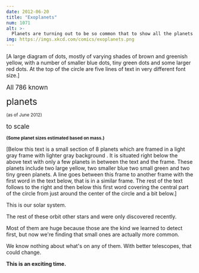 ```yaml
---
date: 2012-06-20
title: "Exoplanets"
num: 1071
alt: >-
  Planets are turning out to be so common that to show all the planets in our galaxy, this chart would have to be nested in itself—with each planet replaced by a copy of the chart—at least three levels deep.
img: https://imgs.xkcd.com/comics/exoplanets.png
---
```

[A large diagram of dots, mostly of varying shades of brown and greenish yellow, with a number of smaller blue dots, tiny green dots and some larger red dots. At the top of the circle are five lines of text in very different font size.]

<big>All 786 known</big>

<big><big><big>planets</big></big></big>

<small>(as of June 2012)</small>

<big>to scale</big>

<small>**(Some planet sizes estimated based on mass.)**</small>

[Below this text is a small section of 8 planets which are framed in a light gray frame with lighter gray background . It is situated right below the above text with only a few planets in between the text and the frame. These planets include two large yellow, two smaller blue two small green and two tiny green planets. A line goes between this frame to another frame with the first word in the text below, that is in a similar frame. The rest of the text follows to the right and then below this first word covering the central part of the circle from just around the center of the circle and a bit below.]

This  is our solar system.

The rest of these orbit other stars and were only discovered recently.

Most of them are huge because those are the kind we learned to detect first, but now we're finding that small ones are actually more common.

We know nothing about what's on any of them. With better telescopes, that could change.

**This is an exciting time.**